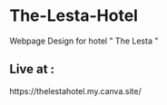 # The-Lesta-Hotel
Webpage Design for hotel " The Lesta "

<h2>Live at : </h2> https://thelestahotel.my.canva.site/
